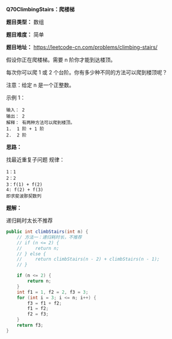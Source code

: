 **Q70ClimbingStairs：爬楼梯**

**题目类型：** 数组

**题目难度：** 简单

**题目地址：** https://leetcode-cn.com/problems/climbing-stairs/

假设你正在爬楼梯。需要 n 阶你才能到达楼顶。

每次你可以爬 1 或 2 个台阶。你有多少种不同的方法可以爬到楼顶呢？

注意：给定 n 是一个正整数。

示例 1：
```
输入： 2
输出： 2
解释： 有两种方法可以爬到楼顶。
1.  1 阶 + 1 阶
2.  2 阶
```

**思路：**

找最近重复子问题
规律：

```
1：1
2：2
3：f(1) + f(2)
4: f(2) + f(3)
即求斐波那契数列
```

**题解：**

递归耗时太长不推荐

```java
public int climbStairs(int n) {
    // 方法一：递归耗时长，不推荐
    // if (n <= 2) {
    //     return n;
    // } else {
    //     return climbStairs(n - 2) + climbStairs(n - 1);
    // }

    if (n <= 2) {
        return n;
    }
    int f1 = 1, f2 = 2, f3 = 3;
    for (int i = 3; i <= n; i++) {
        f3 = f1 + f2;
        f1 = f2;
        f2 = f3;
    }
    return f3;
}
```

